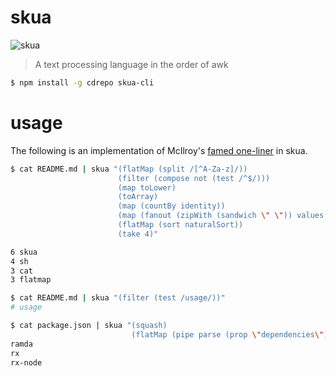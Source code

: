 # skua
![skua](https://upload.wikimedia.org/wikipedia/commons/0/0d/Stercorarius_pomarinusPCCA20070623-3985B.jpg)

> A text processing language in the order of awk

```sh
$ npm install -g cdrepo skua-cli
```

# usage

The following is an implementation of McIlroy's [famed
one-liner](http://www.leancrew.com/all-this/2011/12/more-shell-less-egg/) in
skua.

```sh
$ cat README.md | skua "(flatMap (split /[^A-Za-z]/))
                        (filter (compose not (test /^$/)))
                        (map toLower)
                        (toArray)
                        (map (countBy identity))
                        (map (fanout (zipWith (sandwich \" \")) values keys))
                        (flatMap (sort naturalSort))
                        (take 4)"

6 skua
4 sh
3 cat
3 flatmap
```

```sh
$ cat README.md | skua "(filter (test /usage/))"
# usage
```

```sh
$ cat package.json | skua "(squash)
                           (flatMap (pipe parse (prop \"dependencies\") keys))"
ramda
rx
rx-node
```

